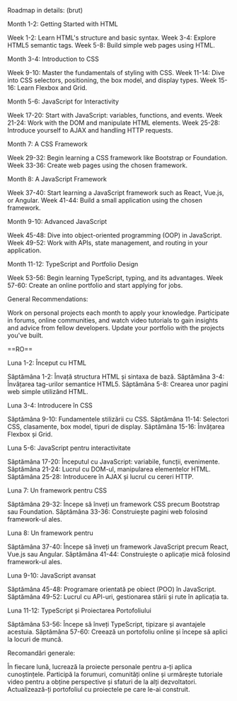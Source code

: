 
Roadmap in details: (brut)


Month 1-2: Getting Started with HTML

Week 1-2: Learn HTML's structure and basic syntax.
Week 3-4: Explore HTML5 semantic tags.
Week 5-8: Build simple web pages using HTML.


Month 3-4: Introduction to CSS

Week 9-10: Master the fundamentals of styling with CSS.
Week 11-14: Dive into CSS selectors, positioning, the box model, and display types.
Week 15-16: Learn Flexbox and Grid.


Month 5-6: JavaScript for Interactivity

Week 17-20: Start with JavaScript: variables, functions, and events.
Week 21-24: Work with the DOM and manipulate HTML elements.
Week 25-28: Introduce yourself to AJAX and handling HTTP requests.


Month 7: A CSS Framework

Week 29-32: Begin learning a CSS framework like Bootstrap or Foundation.
Week 33-36: Create web pages using the chosen framework.

Month 8: A JavaScript Framework

Week 37-40: Start learning a JavaScript framework such as React, Vue.js, or Angular.
Week 41-44: Build a small application using the chosen framework.


Month 9-10: Advanced JavaScript

Week 45-48: Dive into object-oriented programming (OOP) in JavaScript.
Week 49-52: Work with APIs, state management, and routing in your application.


Month 11-12: TypeScript and Portfolio Design

Week 53-56: Begin learning TypeScript, typing, and its advantages.
Week 57-60: Create an online portfolio and start applying for jobs.



General Recommendations:

Work on personal projects each month to apply your knowledge.
Participate in forums, online communities, and watch video tutorials to gain insights and advice from fellow developers.
Update your portfolio with the projects you've built.

==RO==

Luna 1-2: Început cu HTML

Săptămâna 1-2: Învață structura HTML și sintaxa de bază.
Săptămâna 3-4: Învățarea tag-urilor semantice HTML5.
Săptămâna 5-8: Crearea unor pagini web simple utilizând HTML.


Luna 3-4: Introducere în CSS

Săptămâna 9-10: Fundamentele stilizării cu CSS.
Săptămâna 11-14: Selectori CSS, clasamente, box model, tipuri de display.
Săptămâna 15-16: Învățarea Flexbox și Grid.


Luna 5-6: JavaScript pentru interactivitate

Săptămâna 17-20: Începutul cu JavaScript: variabile, funcții, evenimente.
Săptămâna 21-24: Lucrul cu DOM-ul, manipularea elementelor HTML.
Săptămâna 25-28: Introducere în AJAX și lucrul cu cereri HTTP.


Luna 7: Un framework pentru CSS

Săptămâna 29-32: Începe să înveți un framework CSS precum Bootstrap sau Foundation.
Săptămâna 33-36: Construiește pagini web folosind framework-ul ales.


Luna 8: Un framework pentru 

Săptămâna 37-40: Începe să înveți un framework JavaScript precum React, Vue.js sau Angular.
Săptămâna 41-44: Construiește o aplicație mică folosind framework-ul ales.


Luna 9-10: JavaScript avansat

Săptămâna 45-48: Programare orientată pe obiect (POO) în JavaScript.
Săptămâna 49-52: Lucrul cu API-uri, gestionarea stării și rute în aplicația ta.


Luna 11-12: TypeScript și Proiectarea Portofoliului

Săptămâna 53-56: Începe să înveți TypeScript, tipizare și avantajele acestuia.
Săptămâna 57-60: Creează un portofoliu online și începe să aplici la locuri de muncă.


Recomandări generale:

În fiecare lună, lucrează la proiecte personale pentru a-ți aplica cunoștințele.
Participă la forumuri, comunități online și urmărește tutoriale video pentru a obține perspective și sfaturi de la alți dezvoltatori.
Actualizează-ți portofoliul cu proiectele pe care le-ai construit.